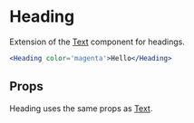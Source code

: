
# Heading

Extension of the [Text](/Text) component for headings.

```.jsx
<Heading color='magenta'>Hello</Heading>
```

## Props

Heading uses the same props as [Text](/Text).
